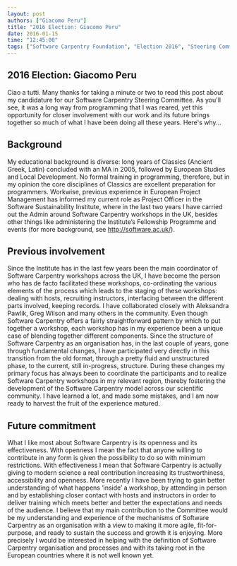 ```yaml
---
layout: post
authors: ["Giacomo Peru"]
title: "2016 Election: Giacomo Peru"
date: 2016-01-15
time: "12:45:00"
tags: ["Software Carpentry Foundation", "Election 2016", "Steering Committee"]
---
```


## 2016 Election: Giacomo Peru

Ciao a tutti. Many thanks for taking a minute or two to read this post about my candidature for our Software Carpentry Steering Committee. As you'll see, it was a long way from programming that I was reared, yet this opportunity for closer involvement with our work and its future brings together so much of what I have been doing all these years. Here's why...

## Background
My educational background is diverse: long years of Classics (Ancient  Greek, Latin) concluded with an MA in 2005, followed by European Studies and Local Development. No formal training in programming, therefore, but in my opinion the core disciplines of Classics are excellent preparation for programmers. Workwise, previous experience in European Project Management has informed my current role as Project Officer in the Software Sustainability Institute, where in the last two years I have carried out the Admin around Software Carpentry workshops in the UK, besides other things like administering the Institute’s Fellowship Programme and events (for more background, see http://software.ac.uk/).

## Previous involvement

Since the Institute has in the last few years been the main coordinator of Software Carpentry workshops across the UK, I have become the person who has de facto facilitated these workshops, co-ordinating the various elements of the process which leads to the staging of these workshops: dealing with hosts, recruiting instructors, interfacing between the different parts involved, keeping records. I have collaborated closely with Aleksandra Pawlik, Greg Wilson and many others in the community.
Even though Software Carpentry offers a fairly straightforward pattern by which to put together a workshop, each workshop has in my experience been a unique case of blending together different components.
Since the structure of Software Carpentry as an organisation has, in the last couple of years, gone through fundamental changes, I have participated very directly in this transition from the old format, through a pretty fluid and unstructured phase, to the current, still in-progress, structure. During these changes my primary focus has always been to coordinate the participants and to realize Software Carpentry workshops in my relevant region, thereby fostering the development of the Software Carpentry model across our scientific community. I have learned a lot, and made some mistakes, and I am now ready to harvest the fruit of the experience matured.

## Future commitment

What I like most about Software Carpentry is its openness and its effectiveness. With openness I mean the fact that anyone willing to contribute in any form is given the possibility to do so with minimum restrictions. With effectiveness I mean that Software Carpentry is actually giving to modern science a real contribution increasing its trustworthiness, accessibility and openness.
More recently I have been trying to gain better understanding of what happens ‘inside’ a workshop, by attending in person and by establishing closer contact with hosts and instructors in order to deliver training which meets better and better the expectations and needs of the audience.
I believe that my main contribution to the Committee would be my understanding and experience of the mechanisms of Software Carpentry as an organisation with a view to making it more agile, fit-for-purpose, and ready to sustain the success and growth it is enjoying. More precisely I would be interested in helping with the definition of Software Carpentry organisation and processes and with its taking root in the European countries where it is not well known yet.